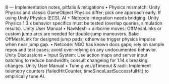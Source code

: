 8 — Implementation notes, pitfalls & mitigations
	•	Physics mismatch: Unity Physics and classic GameObject Physics differ; pick one approach early. If using Unity Physics (ECS), AI + Netcode integration needs bridging. Unity Physics 1.3.x behavior specifics must be tested (overlap queries, simulation results). Unity User Manual
	•	NavMesh + airborne moves: OffMeshLinks or custom jump arcs are needed for double‑jump maneuvers. Bake OffMeshLink for designed jump pads; otherwise trigger physics impulse when near jump gap.
	•	Netcode: NGO has known docs gaps; rely on sample repos and test cases; avoid over‑relying on any undocumented behavior. Unity Discussions
	•	Input System: Use action maps and server input batching to reduce bandwidth; consult changelog for 1.14.x breaking changes. Unity User Manual
	•	Tune giveUpTimeout & radii: Implement telemetry counters (failedHitCounter, timeSinceLastSuccessfulHit) to empirically tune AI.


